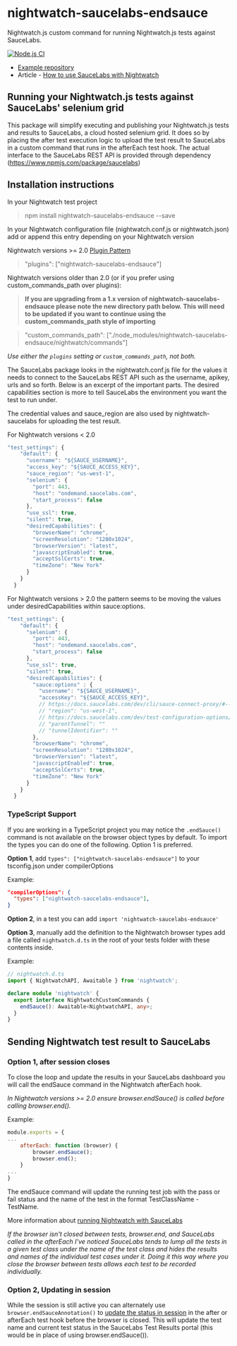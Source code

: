 # nightwatch-saucelabs-endsauce

Nightwatch.js custom command for running Nightwatch.js tests against SauceLabs.

[![Node.js CI](https://github.com/reallymello/nightwatch-saucelabs-endsauce/actions/workflows/node.js.yml/badge.svg)](https://github.com/reallymello/nightwatch-saucelabs-endsauce/actions/workflows/node.js.yml)

- [Example repository](https://github.com/reallymello/nightwatchTutorials/tree/master/sauceLabsExample)
- Article - [How to use SauceLabs with Nightwatch](https://www.davidmello.com/how-to-use-nightwatch-with-saucelabs/)

## Running your Nightwatch.js tests against SauceLabs' selenium grid

This package will simplify executing and publishing your Nightwatch.js tests and results to SauceLabs, a cloud hosted selenium grid. It does so by placing the after test execution logic to upload the test result to SauceLabs in a custom command that runs in the afterEach test hook. The actual interface to the SauceLabs REST API is provided through dependency (https://www.npmjs.com/package/saucelabs)

## Installation instructions

In your Nightwatch test project

> npm install nightwatch-saucelabs-endsauce --save

In your Nightwatch configuration file (nightwatch.conf.js or nightwatch.json) add or append this entry depending on your Nightwatch version

Nightwatch versions >= 2.0 [Plugin Pattern](https://nightwatchjs.org/guide/extending-nightwatch/adding-plugins.html#guide-container)

> "plugins": ["nightwatch-saucelabs-endsauce"]

Nightwatch versions older than 2.0 (or if you prefer using custom_commands_path over plugins):

> **If you are upgrading from a 1.x version of nightwatch-saucelabs-endsauce please note the new directory path below. This will need to be updated if you want to continue using the custom_commands_path style of importing**

> "custom_commands_path": ["./node_modules/nightwatch-saucelabs-endsauce/nightwatch/commands"]

_Use either the `plugins` setting or `custom_commands_path`, not both._

The SauceLabs package looks in the nightwatch.conf.js file for the values it needs to connect to the SauceLabs REST API such as the username, apikey, urls and so forth. Below is an excerpt of the important parts. The desired capabilities section is more to tell SauceLabs the environment you want the test to run under.

The credential values and sauce_region are also used by nightwatch-saucelabs for uploading the test result.

For Nightwatch versions < 2.0

```js
"test_settings": {
    "default": {
      "username": "${SAUCE_USERNAME}",
      "access_key": "${SAUCE_ACCESS_KEY}",
      "sauce_region": "us-west-1",
      "selenium": {
        "port": 443,
        "host": "ondemand.saucelabs.com",
        "start_process": false
      },
      "use_ssl": true,
      "silent": true,
      "desiredCapabilities": {
        "browserName": "chrome",
        "screenResolution": "1280x1024",
        "browserVersion": "latest",
        "javascriptEnabled": true,
        "acceptSslCerts": true,
        "timeZone": "New York"
      }
    }
  }
```

For Nightwatch versions > 2.0 the pattern seems to be moving the values under desiredCapabilities within sauce:options.

```js
"test_settings": {
    "default": {
      "selenium": {
        "port": 443,
        "host": "ondemand.saucelabs.com",
        "start_process": false
      },
      "use_ssl": true,
      "silent": true,
      "desiredCapabilities": {
        "sauce:options" : {
          "username": "${SAUCE_USERNAME}",
          "accessKey": "${SAUCE_ACCESS_KEY}",
          // https://docs.saucelabs.com/dev/cli/sauce-connect-proxy/#--region
          // "region": "us-west-1",
          // https://docs.saucelabs.com/dev/test-configuration-options/#tunnelidentifier
          // "parentTunnel": ""
          // "tunnelIdentifier": ""
        },
        "browserName": "chrome",
        "screenResolution": "1280x1024",
        "browserVersion": "latest",
        "javascriptEnabled": true,
        "acceptSslCerts": true,
        "timeZone": "New York"
      }
    }
  }
```

### TypeScript Support

If you are working in a TypeScript project you may notice the `.endSauce()` command is not available on the browser object types by default. To import the types you can do one of the following. Option 1 is preferred.

**Option 1**, add `types": ["nightwatch-saucelabs-endsauce"]` to your tsconfig.json under compilerOptions

Example:

```json
"compilerOptions": {
  "types": ["nightwatch-saucelabs-endsauce"],
}
```

**Option 2**, in a test you can add `import 'nightwatch-saucelabs-endsauce'`

**Option 3**, manually add the definition to the Nightwatch browser types add a file called `nightwatch.d.ts` in the root of your tests folder with these contents inside.

Example:

```ts
// nightwatch.d.ts
import { NightwatchAPI, Awaitable } from 'nightwatch';

declare module 'nightwatch' {
  export interface NightwatchCustomCommands {
    endSauce(): Awaitable<NightwatchAPI, any>;
  }
}
```

## Sending Nightwatch test result to SauceLabs

### Option 1, after session closes

To close the loop and update the results in your SauceLabs dashboard you will call the endSauce command in the Nightwatch afterEach hook.

_In Nightwatch versions >= 2.0 ensure browser.endSauce() is called before calling browser.end()._

Example:

```js
module.exports = {
...
    afterEach: function (browser) {
        browser.endSauce();
        browser.end();
    }
...
}
```

The endSauce command will update the running test job with the pass or fail status and the name of the test in the format TestClassName - TestName.

More information about [running Nightwatch with SauceLabs](https://www.davidmello.com/how-to-use-nightwatch-with-saucelabs/)

_If the browser isn't closed between tests, browser.end, and SauceLabs called in the afterEach I've noticed SauceLabs tends to lump all the tests in a given test class under the name of the test class and hides the results and names of the individual test cases under it. Doing it this way where you close the browser between tests allows each test to be recorded individually._

### Option 2, Updating in session

While the session is still active you can alternately use `browser.endSauceAnnotation()` to [update the status in session](https://docs.saucelabs.com/test-results/test-status/#update-test-status-in-session) in the after or afterEach test hook before the browser is closed. This will update the test name and current test status in the SauceLabs Test Results portal (this would be in place of using browser.endSauce()).
